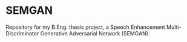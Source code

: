 # SEMGAN

Repository for my B.Eng. thesis project, a Speech Enhancement Multi-Discriminator Generative Adversarial Network (SEMGAN).
